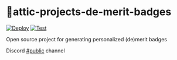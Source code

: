 # 🍍attic-projects-de-merit-badges
[![Deploy](https://github.com/attic-projects/attic-projects-de-merit-badges/actions/workflows/deploy.yml/badge.svg)](https://github.com/attic-projects/attic-projects-de-merit-badges/actions/workflows/deploy.yml) [![Test](https://github.com/attic-projects/attic-projects-de-merit-badges/actions/workflows/test.yml/badge.svg)](https://github.com/attic-projects/attic-projects-de-merit-badges/actions/workflows/test.yml)

Open source project for generating personalized (de)merit badges

Discord [#public](https://discord.gg/bgDYpUZRZt) channel
